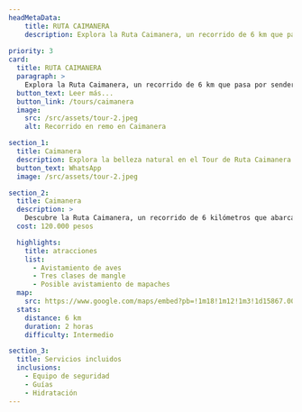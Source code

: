 ```yaml
---
headMetaData: 
    title: RUTA CAIMANERA
    description: Explora la Ruta Caimanera, un recorrido de 6 km que pasa por senderos en manglares y rodea la Ciénaga. Con una duración de aproximadamente dos horas, este tour ofrece la posibilidad de avistar aves y, con suerte, mapaches. 
    
priority: 3
card:
  title: RUTA CAIMANERA
  paragraph: > 
    Explora la Ruta Caimanera, un recorrido de 6 km que pasa por senderos en manglares y rodea la Ciénaga. Con una duración de aproximadamente dos horas, este tour ofrece la posibilidad de avistar aves y, con suerte, mapaches.  
  button_text: Leer más...
  button_link: /tours/caimanera
  image:
    src: /src/assets/tour-2.jpeg
    alt: Recorrido en remo en Caimanera

section_1:
  title: Caimanera
  description: Explora la belleza natural en el Tour de Ruta Caimanera
  button_text: WhatsApp
  image: /src/assets/tour-2.jpeg

section_2:
  title: Caimanera
  description: >
    Descubre la Ruta Caimanera, un recorrido de 6 kilómetros que abarca senderos en los manglares y luego una vuelta por la Ciénaga. Este tour tiene una duración aproximada de dos horas. Durante el recorrido, se pueden avistar aves, y si tenemos suerte, incluso mapaches.
  cost: 120.000 pesos

  highlights:
    title: atracciones
    list:
      - Avistamiento de aves
      - Tres clases de mangle
      - Posible avistamiento de mapaches
  map:
    src: https://www.google.com/maps/embed?pb=!1m18!1m12!1m3!1d15867.009911374053!2d-75.61020612716673!3d6.163894277135764!2m3!1f0!2f0!3f0!3m2!1i1024!2i768!4f13.1!3m3!1m2!1s0x8e4683cb1d5771e9%3A0x4fda2fc926473c68!2sPolideportivo%20Sur%20de%20Envigado!5e0!3m2!1sen!2sco
  stats:
    distance: 6 km
    duration: 2 horas
    difficulty: Intermedio

section_3:
  title: Servicios incluidos
  inclusions:
    - Equipo de seguridad
    - Guías
    - Hidratación
---
```

